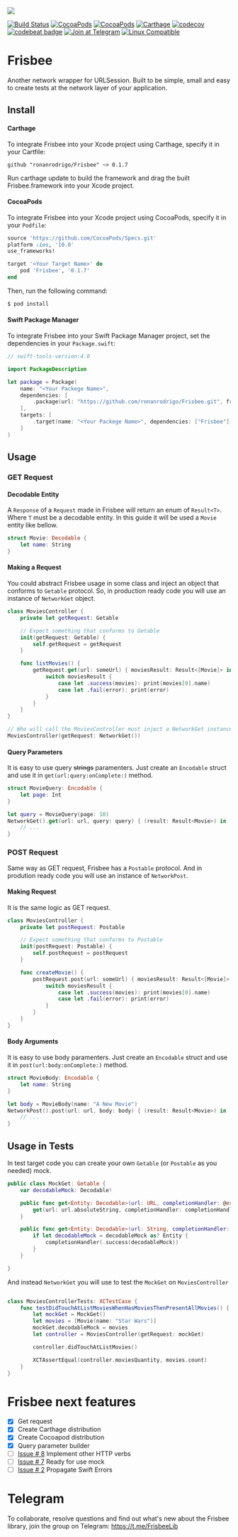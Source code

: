 ![](https://i.imgur.com/67a4vkG.png)

[![Build Status](https://www.bitrise.io/app/27a5e39dc511ba7c/status.svg?token=HZCmnpdBTIy3rOQdUv6HOg&branch=master)](https://www.bitrise.io/app/27a5e39dc511ba7c) [![CocoaPods](https://img.shields.io/cocoapods/v/Frisbee.svg)]() [![CocoaPods](https://img.shields.io/cocoapods/p/Frisbee.svg)]() [![Carthage](https://img.shields.io/badge/carthage-compatible-brightgreen.svg)]() [![codecov](https://codecov.io/gh/ronanrodrigo/frisbee/branch/master/graph/badge.svg)](https://codecov.io/gh/ronanrodrigo/frisbee) [![codebeat badge](https://codebeat.co/badges/f5cf675c-2fca-4689-a42e-a7029a984fe3)](https://codebeat.co/projects/github-com-ronanrodrigo-frisbee-master) [![Join at Telegram](https://img.shields.io/badge/telegram-join-319FD7.svg)](https://t.me/FrisbeeLib) [![Linux Compatible](https://img.shields.io/badge/linux-compatible-brightgreen.svg)]()

# Frisbee
Another network wrapper for URLSession. Built to be simple, small and easy to create tests at the network layer of your application.

## Install
#### Carthage
To integrate Frisbee into your Xcode project using Carthage, specify it in your Cartfile:

```
github "ronanrodrigo/Frisbee" ~> 0.1.7
```

Run carthage update to build the framework and drag the built Frisbee.framework into your Xcode project.

#### CocoaPods
To integrate Frisbee into your Xcode project using CocoaPods, specify it in your `Podfile`:

```ruby
source 'https://github.com/CocoaPods/Specs.git'
platform :ios, '10.0'
use_frameworks!

target '<Your Target Name>' do
    pod 'Frisbee', '0.1.7'
end
```

Then, run the following command:

```bash
$ pod install
```

#### Swift Package Manager
To integrate Frisbee into your Swift Package Manager project, set the dependencies in your `Package.swift`:

```swift
// swift-tools-version:4.0

import PackageDescription

let package = Package(
    name: "<Your Packege Name>",
    dependencies: [
        .package(url: "https://github.com/ronanrodrigo/Frisbee.git", from: "0.1.7")
    ],
    targets: [
        .target(name: "<Your Packege Name>", dependencies: ["Frisbee"])
    ]
)
```

## Usage

### GET Request

#### Decodable Entity
A `Response` of a `Request` made in Frisbee will return an enum of `Result<T>`. Where `T` must be a decodable entity. In this guide it will be used a `Movie` entity like bellow.

```swift
struct Movie: Decodable {
    let name: String
}
```

#### Making a Request
You could abstract Frisbee usage in some class and inject an object that conforms to `Getable` protocol. So, in production ready code you will use an instance of `NetworkGet` object.

```swift
class MoviesController {
    private let getRequest: Getable

    // Expect something that conforms to Getable
    init(getRequest: Getable) {
        self.getRequest = getRequest
    }

    func listMovies() {
        getRequest.get(url: someUrl) { moviesResult: Result<[Movie]> in
            switch moviesResult {
                case let .success(movies): print(movies[0].name)
                case let .fail(error): print(error)
            }
        }
    }
}
```

```swift
// Who will call the MoviesController must inject a NetworkGet instance
MoviesController(getRequest: NetworkGet())
```

#### Query Parameters
It is easy to use query ~~strings~~ paramenters. Just create an `Encodable` struct and use it in `get(url:query:onComplete:)` method.

```swift
struct MovieQuery: Encodable {
    let page: Int
}
```

```swift
let query = MovieQuery(page: 10)
NetworkGet().get(url: url, query: query) { (result: Result<Movie>) in
    // ...
}
```

### POST Request
Same way as GET request, Frisbee has a `Postable` protocol. And in prodution ready code you will use an instance of `NetworkPost`.

#### Making Request
It is the same logic as GET request.

```swift
class MoviesController {
    private let postRequest: Postable

    // Expect something that conforms to Postable
    init(postRequest: Postable) {
        self.postRequest = postRequest
    }

    func createMovie() {
        postRequest.post(url: someUrl) { moviesResult: Result<[Movie]> in
            switch moviesResult {
                case let .success(movies): print(movies[0].name)
                case let .fail(error): print(error)
            }
        }
    }
}
```

#### Body Arguments
It is easy to use body paramenters. Just create an `Encodable` struct and use it in `post(url:body:onComplete:)` method.

```swift
struct MovieBody: Encodable {
    let name: String
}
```

```swift
let body = MovieBody(name: "A New Movie")
NetworkPost().post(url: url, body: body) { (result: Result<Movie>) in
    // ...
}
```


## Usage in Tests

In test target code you can create your own `Getable` (or `Postable` as you needed) mock.

```swift
public class MockGet: Getable {
    var decodableMock: Decodable!

    public func get<Entity: Decodable>(url: URL, completionHandler: @escaping (Result<Entity>) -> Void) {
        get(url: url.absoluteString, completionHandler: completionHandler)
    }

    public func get<Entity: Decodable>(url: String, completionHandler: @escaping (Result<Entity>) -> Void) {
        if let decodableMock = decodableMock as? Entity {
            completionHandler(.success(decodableMock))
        }
    }

}

```

And instead `NetworkGet` you will use to test the `MockGet` on `MoviesController`

```swift

class MoviesControllerTests: XCTestCase {
    func testDidTouchAtListMoviesWhenHasMoviesThenPresentAllMovies() {
        let mockGet = MockGet()
        let movies = [Movie(name: "Star Wars")]
        mockGet.decodableMock = movies
        let controller = MoviesController(getRequest: mockGet)

        controller.didTouchAtListMovies()

        XCTAssertEqual(controller.moviesQuantity, movies.count)
    }
}
```

# Frisbee next features
- [x] Get request
- [x] Create Carthage distribution
- [x] Create Cocoapod distribution
- [x] Query parameter builder
- [ ] [Issue # 8](https://github.com/ronanrodrigo/Frisbee/issues/8) Implement other HTTP verbs
- [ ] [Issue # 7](https://github.com/ronanrodrigo/Frisbee/issues/7) Ready for use mock
- [ ] [Issue # 2](https://github.com/ronanrodrigo/Frisbee/issues/2) Propagate Swift Errors
# Telegram
To collaborate, resolve questions and find out what's new about the Frisbee library, join the group on Telegram: https://t.me/FrisbeeLib
